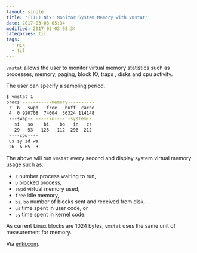 ```yaml
---
layout: single
title: "(TIL) Nix: Monitor System Memory with vmstat"
date: 2017-03-03 05:34
modified: 2017-03-03 05:34
categories: til
tags:
  - nix
  - til
---
```


`vmstat` allows the user to monitor virtual memory statistics such as processes,
memory, paging, block IO, traps , disks and cpu activity.

The user can specify a sampling period.

```bash
$ vmstat 1
procs -----------memory----------
 r  b   swpd   free   buff  cache
 4  0 920708  74004  36324 114148
 ---swap-- -----io---- -system--
   si   so    bi    bo   in   cs
   29   53   125   112  298  212
 ----cpu----
 us sy id wa
 26  6 65  3
```

The above will run `vmstat` every second and display system virtual memory usage
such as:

* `r` number process waiting to run,
* `b` blocked process,
* `swpd` virtual memory used,
* `free` idle memory,
* `bi`, `bo` number of blocks sent and received from disk,
* `us` time spent in user code, or
* `sy` time spent in kernel code.

As current Linux blocks are 1024 bytes, `vmstat` uses the same unit of measurement
for memory.

Via [enki.com](https://insights.enki.com/insight/55c93d553d25fc2e0079a8b4).
